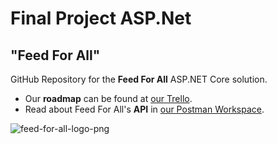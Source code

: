 # Final Project ASP.Net
## "Feed For All"
GitHub Repository for the **Feed For All** ASP.NET Core solution.

- Our **roadmap** can be found at [our Trello](https://trello.com/b/JCHOnjXm/funcionalidades).
- Read about Feed For All's **API** in [our Postman Workspace](https://www.postman.com/sheepyking/workspace/feedforall).

![feed-for-all-logo-png](https://user-images.githubusercontent.com/40720266/235907687-2289b19e-08f2-4dfe-b970-dde1b2135a80.png)
